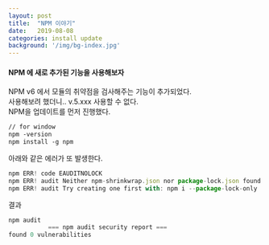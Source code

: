 ```yaml
---
layout: post
title:  "NPM 이야기"
date:   2019-08-08
categories: install update
background: '/img/bg-index.jpg'
---
```


#### NPM 에 새로 추가된 기능을 사용해보자
NPM v6 에서 모듈의 취약점을 검사해주는 기능이 추가되었다. <br>
사용해보려 했더니..  v.5.xxx 사용할 수 없다.  
NPM을 업데이트를 먼저 진행했다.  
 
``` html
// for window
npm -version
npm install -g npm
```

아래와 같은 에러가 또 발생한다.
``` js
npm ERR! code EAUDITNOLOCK
npm ERR! audit Neither npm-shrinkwrap.json nor package-lock.json found: Cannot audit a project without a lockfile
npm ERR! audit Try creating one first with: npm i --package-lock-only
```

결과
``` js
npm audit
           === npm audit security report ===
found 0 vulnerabilities
```